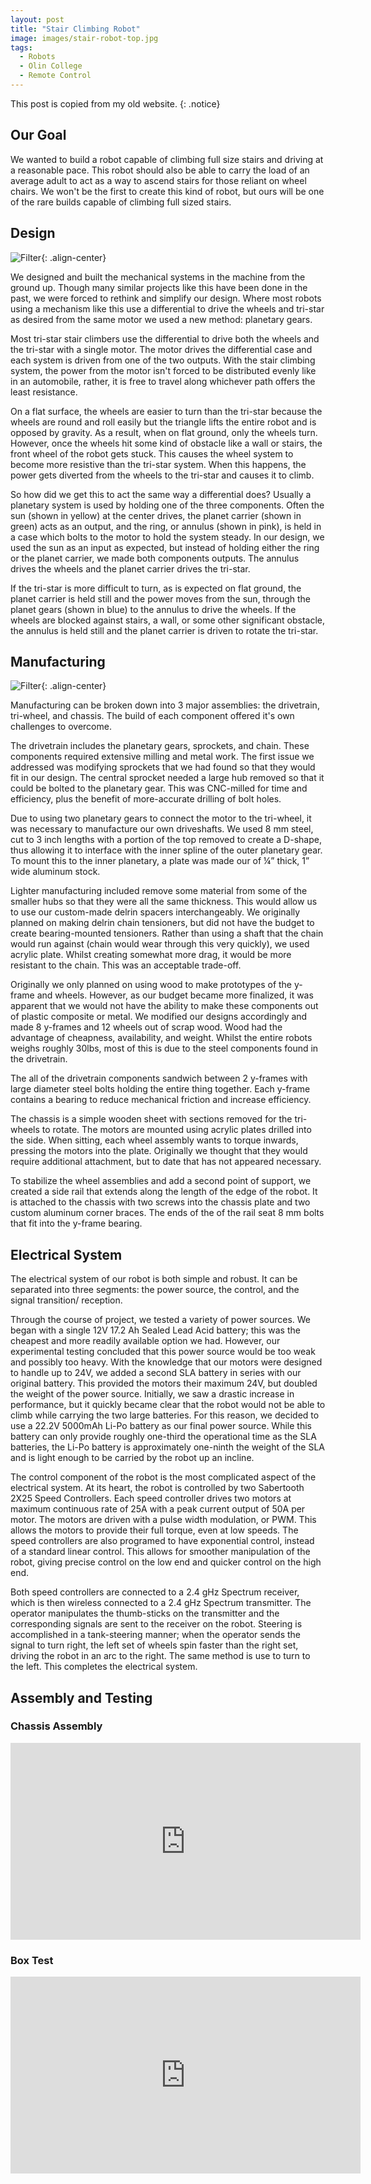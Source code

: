 ```yaml
---
layout: post
title: "Stair Climbing Robot"
image: images/stair-robot-top.jpg
tags:
  - Robots
  - Olin College
  - Remote Control
---
```

This post is copied from my old website.
{: .notice}

## Our Goal

We wanted to build a robot capable of climbing full size stairs and driving at a reasonable pace. This robot should also be able to carry the load of an average adult to act as a way to ascend stairs for those reliant on wheel chairs. We won't be the first to create this kind of robot, but ours will be one of the rare builds capable of climbing full sized stairs.

## Design

![Filter](/images/stair-robot-cad-stair.jpg){: .align-center}

We designed and built the mechanical systems in the machine from the ground up. Though many similar projects like this have been done in the past, we were forced to rethink and simplify our design. Where most robots using a mechanism like this use a differential to drive the wheels and tri-star as desired from the same motor we used a new method: planetary gears.

Most tri-star stair climbers use the differential to drive both the wheels and the tri-star with a single motor. The motor drives the differential case and each system is driven from one of the two outputs. With the stair climbing system, the power from the motor isn't forced to be distributed evenly like in an automobile, rather, it is free to travel along whichever path offers the least resistance.

On a flat surface, the wheels are easier to turn than the tri-star because the wheels are round and roll easily but the triangle lifts the entire robot and is opposed by gravity. As a result, when on flat ground, only the wheels turn. However, once the wheels hit some kind of obstacle like a wall or stairs, the front wheel of the robot gets stuck. This causes the wheel system to become more resistive than the tri-star system. When this happens, the power gets diverted from the wheels to the tri-star and causes it to climb.

So how did we get this to act the same way a differential does? Usually a planetary system is used by holding one of the three components. Often the sun (shown in yellow) at the center drives, the planet carrier (shown in green) acts as an output, and the ring, or annulus (shown in pink), is held in a case which bolts to the motor to hold the system steady. In our design, we used the sun as an input as expected, but instead of holding either the ring or the planet carrier, we made both components outputs. The annulus drives the wheels and the planet carrier drives the tri-star.

If the tri-star is more difficult to turn, as is expected on flat ground, the planet carrier is held still and the power moves from the sun, through the planet gears (shown in blue) to the annulus to drive the wheels. If the wheels are blocked against stairs, a wall, or some other significant obstacle, the annulus is held still and the planet carrier is driven to rotate the tri-star.

## Manufacturing

![Filter](/images/stair-robot-parts.jpg){: .align-center}

Manufacturing can be broken down into 3 major assemblies: the drivetrain, tri-wheel, and chassis. The build of each component offered it's own challenges to overcome.

The drivetrain includes the planetary gears, sprockets, and chain. These components required extensive milling and metal work. The first issue we addressed was modifying sprockets that we had found so that they would fit in our design. The central sprocket needed a large hub removed so that it could be bolted to the planetary gear. This was CNC-milled for time and efficiency, plus the benefit of more-accurate drilling of bolt holes.

Due to using two planetary gears to connect the motor to the tri-wheel, it was necessary to manufacture our own driveshafts. We used 8 mm steel, cut to 3 inch lengths with a portion of the top removed to create a D-shape, thus allowing it to interface with the inner spline of the outer planetary gear. To mount this to the inner planetary, a plate was made our of ¼” thick, 1” wide aluminum stock.

Lighter manufacturing included remove some material from some of the smaller hubs so that they were all the same thickness. This would allow us to use our custom-made delrin spacers interchangeably. We originally planned on making delrin chain tensioners, but did not have the budget to create bearing-mounted tensioners. Rather than using a shaft that the chain would run against (chain would wear through this very quickly), we used acrylic plate. Whilst creating somewhat more drag, it would be more resistant to the chain. This was an acceptable trade-off.

Originally we only planned on using wood to make prototypes of the y-frame and wheels. However, as our budget became more finalized, it was apparent that we would not have the ability to make these components out of plastic composite or metal. We modified our designs accordingly and made 8 y-frames and 12 wheels out of scrap wood. Wood had the advantage of cheapness, availability, and weight. Whilst the entire robots weighs roughly 30lbs, most of this is due to the steel components found in the drivetrain.

The all of the drivetrain components sandwich between 2 y-frames with large diameter steel bolts holding the entire thing together. Each y-frame contains a bearing to reduce mechanical friction and increase efficiency.

The chassis is a simple wooden sheet with sections removed for the tri-wheels to rotate. The motors are mounted using acrylic plates drilled into the side. When sitting, each wheel assembly wants to torque inwards, pressing the motors into the plate. Originally we thought that they would require additional attachment, but to date that has not appeared necessary.

To stabilize the wheel assemblies and add a second point of support, we created a side rail that extends along the length of the edge of the robot. It is attached to the chassis with two screws into the chassis plate and two custom aluminum corner braces. The ends of the of the rail seat 8 mm bolts that fit into the y-frame bearing.

## Electrical System

The electrical system of our robot is both simple and robust. It can be separated into three segments: the power source, the control, and the signal transition/ reception.

Through the course of project, we tested a variety of power sources. We began with a single 12V 17.2 Ah Sealed Lead Acid battery; this was the cheapest and more readily available option we had. However, our experimental testing concluded that this power source would be too weak and possibly too heavy. With the knowledge that our motors were designed to handle up to 24V, we added a second SLA battery in series with our original battery. This provided the motors their maximum 24V, but doubled the weight of the power source. Initially, we saw a drastic increase in performance, but it quickly became clear that the robot would not be able to climb while carrying the two large batteries. For this reason, we decided to use a 22.2V 5000mAh Li-Po battery as our final power source. While this battery can only provide roughly one-third the operational time as the SLA batteries, the Li-Po battery is approximately one-ninth the weight of the SLA and is light enough to be carried by the robot up an incline.

The control component of the robot is the most complicated aspect of the electrical system. At its heart, the robot is controlled by two Sabertooth 2X25 Speed Controllers. Each speed controller drives two motors at maximum continuous rate of 25A with a peak current output of 50A per motor. The motors are driven with a pulse width modulation, or PWM. This allows the motors to provide their full torque, even at low speeds. The speed controllers are also programed to have exponential control, instead of a standard linear control. This allows for smoother manipulation of the robot, giving precise control on the low end and quicker control on the high end.

Both speed controllers are connected to a 2.4 gHz Spectrum receiver, which is then wireless connected to a 2.4 gHz Spectrum transmitter. The operator manipulates the thumb-sticks on the transmitter and the corresponding signals are sent to the receiver on the robot. Steering is accomplished in a tank-steering manner; when the operator sends the signal to turn right, the left set of wheels spin faster than the right set, driving the robot in an arc to the right. The same method is use to turn to the left. This completes the electrical system.

## Assembly and Testing

### Chassis Assembly

<iframe width="560" height="315" src="https://www.youtube.com/embed/Ozk1qqA0bdk" frameborder="0" allowfullscreen></iframe>

### Box Test

<iframe width="560" height="315" src="https://www.youtube.com/embed/jntL9wyDKS4" frameborder="0" allowfullscreen></iframe>
